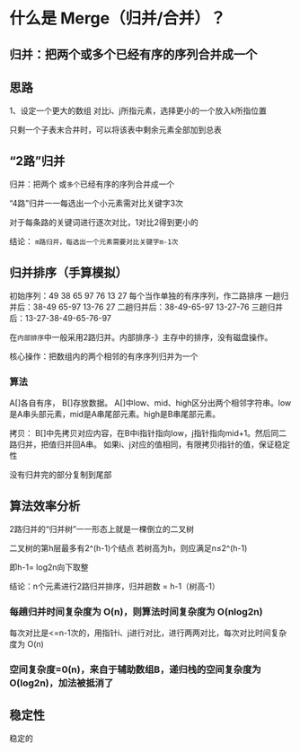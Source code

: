 # 什么是 Merge（归并/合并）？

## 归并：把两个或多个已经有序的序列合并成一个

## 思路
1、设定一个更大的数组
对比i、j所指元素，选择更小的一个放入k所指位置

只剩一个子表末合井时，可以将该表中剩余元素全部加到总表

## “2路”归并

归并：把两个 或`多个`已经有序的序列合并成一个

“4路”归井一一每选出一个小元素需对比关键字3次

对于每条路的关键词进行逐次对比，1对比2得到更小的

结论： `m路归并，每选出一个元素需要对比关键字m-1次`

## 归并排序（手算模拟）

初始序列：49 38 65 97 76 13 27
每个当作单独的有序序列，作二路排序
一趟归并后：38-49 65-97 13-76 27
二趟归并后：38-49-65-97  13-27-76
三趟归并后：13-27-38-49-65-76-97  

在`内部排序`中一般采用2路归并。内部排序-》主存中的排序，没有磁盘操作。

核心操作：把数组内的两个相邻的有序序列归并为一个

### 算法

A[]各自有序， B[]存放数据。
A[]中low、mid、high区分出两个相邻字符串。low是A串头部元素，mid是A串尾部元素。high是B串尾部元素。

拷贝：
B[]中先拷贝对应内容，在B中i指针指向low，j指针指向mid+1。然后同二路归并，把值归并回A串。
如果i、j对应的值相同，有限拷贝i指针的值，保证稳定性

没有归井完的部分复制到尾部

## 算法效率分析
2路归并的“归并树”一一形态上就是一棵倒立的二叉树

二叉树的第h层最多有2^(h-1)个结点
若树高为h，则应满足n≤2^(h-1)

即h-1= log2n向下取整

结论：n个元素进行2路归并排序，归并趟数 = h-1（树高-1）
### 每趟归并时间复杂度为 O(n)，则算法时间复杂度为 O(nlog2n)

每次对比是<=n-1次的，用指针i、j进行对比，进行两两对比，每次对比时间复杂度为 O(n)

### 空间复杂度=0(n)，来自于辅助数组B，递归栈的空间复杂度为O(log2n)，加法被抵消了

## 稳定性
稳定的